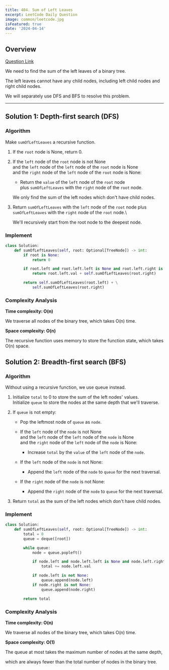 ```yaml
---
title: 404. Sum of Left Leaves
excerpt: LeetCode Daily Question
image: common/leetcode.jpg
isFeatured: true
date: '2024-04-14'
---
```


## Overview

[Question Link](https://leetcode.com/problems/sum-of-left-leaves/description/)

We need to find the sum of the left leaves of a binary tree.

The left leaves cannot have any child nodes, including left child nodes and right child nodes.

We will separately use DFS and BFS to resolve this problem.

---

## Solution 1: Depth-first search (DFS)

### Algorithm

Make `sumOfLeftLeaves` a recursive function.

1. If the `root` node is None, return 0.

2. If the `left` node of the `root` node is not None\
    and the `left` node of the `left` node of the `root` node is None\
    and the `right` node of the `left` node of the `root` node is None:

   - Return the `value` of the `left` node of the `root` node\
      plus `sumOfLeftLeaves` with the `right` node of the `root` node.

   We only find the sum of the left nodes which don't have child nodes.

3. Return `sumOfLeftLeaves` with the `left` node of the `root` node plus `sumOfLeftLeaves` with the `right` node of the `root` node.\

   We'll recursively start from the root node to the deepest node.

### Implement

```python
class Solution:
    def sumOfLeftLeaves(self, root: Optional[TreeNode]) -> int:
        if root is None:
            return 0

        if root.left and root.left.left is None and root.left.right is None:
            return root.left.val + self.sumOfLeftLeaves(root.right)

        return self.sumOfLeftLeaves(root.left) + \
            self.sumOfLeftLeaves(root.right)
```

### Complexity Analysis

**Time complexity: O(n)**

We traverse all nodes of the binary tree, which takes O(n) time.

**Space complexity: O(n)**

The recursive function uses memory to store the function state, which takes O(n) space.

## Solution 2: Breadth-first search (BFS)

### Algorithm

Without using a recursive function, we use queue instead.

1. Initialize `total` to 0 to store the sum of the left nodes' values.\
   Initialize `queue` to store the nodes at the same depth that we'll traverse.

2. If `queue` is not empty:

   - Pop the leftmost node of `queue` as `node`.

   - If the `left` node of the `node` is not None\
     and the `left` node of the `left` node of the `node` is None\
     and the `right` node of the `left` node of the `node` is None:

     - Increase `total` by the `value` of the `left` node of the `node`.

   - If the `left` node of the `node` is not None:

     - Append the `left` node of the `node` to `queue` for the next traversal.

   - If the `right` node of the `node` is not None:

     - Append the `right` node of the `node` to `queue` for the next traversal.

3. Return `total` as the sum of the left nodes which don't have child nodes.

### Implement

```python
class Solution:
    def sumOfLeftLeaves(self, root: Optional[TreeNode]) -> int:
        total = 0
        queue = deque([root])

        while queue:
            node = queue.popleft()

            if node.left and node.left.left is None and node.left.right is None:
                total += node.left.val

            if node.left is not None:
                queue.append(node.left)
            if node.right is not None:
                queue.append(node.right)

        return total
```

### Complexity Analysis

**Time complexity: O(n)**

We traverse all nodes of the binary tree, which takes O(n) time.

**Space complexity: O(1)**

The queue at most takes the maximum number of nodes at the same depth,

which are always fewer than the total number of nodes in the binary tree.
